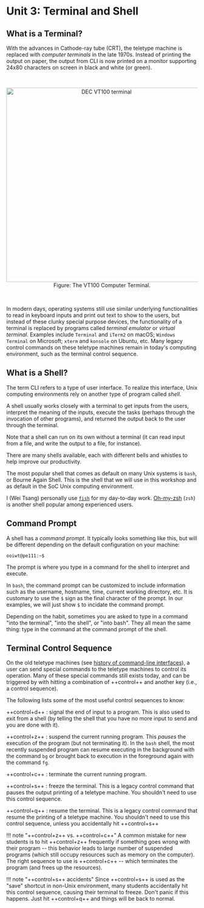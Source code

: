 # Unit 3: Terminal and Shell

## What is a Terminal?

With the advances in Cathode-ray tube (CRT), the teletype machine
is replaced with _computer terminals_ in the late 1970s. Instead of
printing the output on paper, the output from CLI is now printed
on a monitor supporting 24x80 characters on screen in black and
white (or green).

<br><div align=center>
<a title="Jason Scott / CC BY (https://creativecommons.org/licenses/by/2.0)" href="https://commons.wikimedia.org/wiki/File:DEC_VT100_terminal.jpg"><img width="512" alt="DEC VT100 terminal" src="https://upload.wikimedia.org/wikipedia/commons/thumb/9/99/DEC_VT100_terminal.jpg/512px-DEC_VT100_terminal.jpg"></a>
<br>Figure: The VT100 Computer Terminal.

</div><br>

In modern days, operating systems still use similar underlying
functionalities to read in keyboard inputs and print out text
to show to the users, but instead of these clunky special
purpose devices, the functionality of a terminal is replaced
by programs called _terminal emulator_ or _virtual terminal_.
Examples include `Terminal` and `iTerm2` on macOS; `Windows Terminal`
on Microsoft; `xterm` and `konsole` on Ubuntu, etc.
Many legacy control commands on these teletype machines remain
in today's computing environment, such as the terminal control
sequence.

## What is a Shell?

The term CLI refers to a type of user interface. To realize this
interface, Unix computing environments rely on another type of
program called _shell_.

A shell usually works closely with a terminal to get inputs from the
users, interpret the meaning of the inputs, execute the tasks
(perhaps through the invocation of other programs), and returned the
output back to the user through the terminal.

Note that a shell can run on its own without a
terminal (it can read input from a file, and write the output to a
file, for instance).

There are many shells available, each with different bells and
whistles to help improve our productivity.

The most popular shell that comes as default on many Unix systems
is `bash`, or Bourne Again Shell. This is the shell that we will
use in this workshop and as default in the SoC Unix computing environment.

I (Wei Tsang) personally use [`fish`](https://fishshell.com/) for
my day-to-day work. [Oh-my-zsh](https://ohmyz.sh/) (`zsh`) is
another shell popular among experienced users.

## Command Prompt

A shell has a _command prompt_. It typically looks something like this, but will be different depending on the default configuration on your machine:

```
ooiwt@pe111:~$
```

The prompt is where you type in a command for the shell to interpret and execute.

In `bash`, the command prompt can be customized to include information such as the username, hostname, time, current working directory, etc. It is customary to use the `$` sign as the final character of the prompt. In our examples, we will just show `$` to incidate the command prompt.

Depending on the habit, sometimes you are asked to type in a command "into the terminal", "into the shell", or "into bash". They all mean the same thing: type in the command at the command prompt of the shell.

## Terminal Control Sequence

On the old teletype machines (see [history of command-line interfaces](shell.md)), a user can send special commands to
the teletype machines to control its operation. Many of these
special commands still exists today, and can be triggered by
with hitting a combination of ++control++ and another key (i.e.,
a control sequence).

The following lists some of the most useful control sequences
to know:

++control+d++
: signal the end of input to a program. This is also used
to exit from a shell (by telling the shell that you have no more input
to send and you are done with it).

++control+z++
: suspend the current running program. This _pauses_ the execution
of the program (but not terminating it). In the `bash` shell, the most recently suspended program can resume executing in the background with the command `bg` or brought back to execution in the foreground again with the command `fg`.

++control+c++
: terminate the current running program.

++control+s++
: freeze the terminal. This is a legacy control command that pauses the output printing of a teletype machine. You shouldn't need to use this control sequence.

++control+q++
: resume the terminal. This is a legacy control command that resume the printing of a teletype machine. You shouldn't need to use this control sequence, unless you accidentally hit ++control+s++

!!! note "++control+z++ vs. ++control+c++"
A common mistake for new students is to hit ++control+z++ frequently if something goes wrong with their program -- this behavior leads to large number of suspended programs (which still occupy resources such as memory on the computer). The right sequence to use is ++control+c++ -- which terminates the program (and frees up the resources).

!!! note "++control+s++ accidents"
Since ++control+s++ is used as the "save" shortcut in non-Unix environment, many students accidentally hit this control sequence, causing their terminal to freeze. Don't panic if this happens. Just hit ++control+q++ and things will be back to normal.
